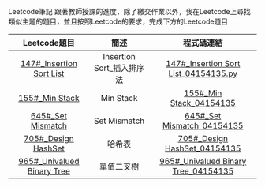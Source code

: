 Leetcode筆記
跟著教師授課的進度，除了繳交作業以外，我在Leetcode上尋找類似主題的題目，並且按照Leetcode的要求，完成下方的Leetcode題目

|                                    Leetcode題目                                    |            簡述           |                                                                       程式碼連結                                                                      |
|:----------------------------------------------------------------------------------:|:-------------------------:|:-----------------------------------------------------------------------------------------------------------------------------------------------------:|
|   [147#_Insertion Sort List](https://leetcode.com/problems/insertion-sort-list/)   | Insertion Sort_插入排序法 | [147#_Insertion Sort List_04154135.py](https://github.com/agying/leetcode-practices/blob/master/Leetcode/147%23_Insertion%20Sort%20List_04154135.py)  |
|             [155#_Min Stack](https://leetcode.com/problems/min-stack/)             |         Min Stack         | [155#_Min Stack_04154135](https://github.com/agying/leetcode-practices/blob/master/Leetcode/155%23_Min%20Stack_04154135.py)                           |
|          [645#_Set Mismatch](https://leetcode.com/problems/set-mismatch/)          |        Set Mismatch       | [645#_Set Mismatch_04154135](https://github.com/agying/leetcode-practices/blob/master/Leetcode/645%23_Set%20Mismatch_04154135.py)                     |
|        [705#_Design HashSet](https://leetcode.com/problems/design-hashset/)        |           哈希表          | [705#_Design HashSet_04154135](https://github.com/agying/leetcode-practices/blob/master/Leetcode/705%23_Design%20HashSet_04154135.py)                 |
| [965#_Univalued Binary Tree](https://leetcode.com/problems/univalued-binary-tree/) |         單值二叉樹        | [965#_Univalued Binary Tree_04154135](https://github.com/agying/leetcode-practices/blob/master/Leetcode/965%23_Univalued%20Binary%20Tree_04154135.py) |
